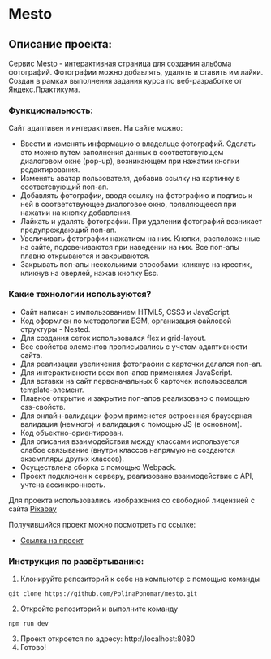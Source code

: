 # Mesto

## Описание проекта:
Cервис Mesto - интерактивная страница для создания альбома фотографий. Фотографии можно добавлять, удалять и ставить им лайки. Создан в рамках выполнения задания курса по веб-разработке от Яндекс.Практикума.

### Функциональность:
Сайт адаптивен и интерактивен. На сайте можно:
- Ввести и изменять информацию о владельце фотографий. Cделать это можно путем заполнения данных в соответствующем диалоговом окне (pop-up), возникающем при нажатии кнопки редактирования.
- Изменять аватар пользователя, добавив ссылку на картинку в соответсвующий поп-ап.
- Добавлять фотографии, вводя ссылку на фотографию и подпись к ней в соответствующее диалоговое окно, появляющееся при нажатии на кнопку добавления.
- Лайкать и удалять фотографии. При удалении фотографий возникает предупреждающий поп-ап.
- Увеличивать фотографии нажатием на них.
Кнопки, расположенные на сайте, подсвечиваются при наведении на них. Все поп-апы плавно открываются и закрываются.
- Закрывать поп-апы несколькими способами: кликнув на крестик, кликнув на оверлей, нажав кнопку Esc.

### Какие технологии используются?
- Сайт написан с импользованием HTML5, CSS3 и JavaScript. 
- Код оформлен по методологии БЭМ, организация файловой структуры - Nested. 
- Для создания сеток использовался flex и grid-layout. 
- Все свойства элементов прописывались с учетом адаптивности сайта.
- Для реализации увеличения фотографии с карточки делался поп-ап. 
- Для интерактивности всех поп-апов применялся JavaScript.
- Для вставки на сайт первоначальных 6 карточек использовался template-элемент.
- Плавное открытие и закрытие поп-апов реализовано с помощью css-свойств.
- Для онлайн-валидации форм применется встроенная браузерная валидация (немного) и валидация с помощью JS (в основном).
- Код объектно-ориентирован. 
- Для описания взаимодействия между классами используется слабое связывание (внутри классов напрямую не создаются экземпляры других классов).
- Осуществлена сборка с помощью Webpack.
- Проект подключен к серверу, реализовано взаимодействие с API, учтена ассинхронность.

Для проекта использовались изображения со свободной лицензией с сайта [Pixabay](https://pixabay.com/)

Получившийся проект можно посмотреть по ссылке:

* [Ссылка на проект](https://polinaponomar.github.io/mesto/)

### Инструкция по развёртыванию:
1) Клонируйте репозиторий к себе на компьютер с помощью команды
```
git clone https://github.com/PolinaPonomar/mesto.git
```
2) Откройте репозиторий и выполните команду
```
npm run dev
```
3) Проект откроется по адресу: http://localhost:8080
4) Готово!
